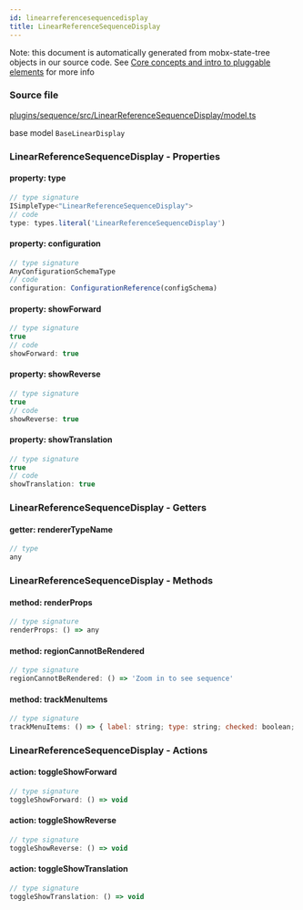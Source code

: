 ```yaml
---
id: linearreferencesequencedisplay
title: LinearReferenceSequenceDisplay
---
```


Note: this document is automatically generated from mobx-state-tree objects in
our source code. See
[Core concepts and intro to pluggable elements](/docs/developer_guide/) for more
info

### Source file

[plugins/sequence/src/LinearReferenceSequenceDisplay/model.ts](https://github.com/GMOD/jbrowse-components/blob/main/plugins/sequence/src/LinearReferenceSequenceDisplay/model.ts)

base model `BaseLinearDisplay`

### LinearReferenceSequenceDisplay - Properties

#### property: type

```js
// type signature
ISimpleType<"LinearReferenceSequenceDisplay">
// code
type: types.literal('LinearReferenceSequenceDisplay')
```

#### property: configuration

```js
// type signature
AnyConfigurationSchemaType
// code
configuration: ConfigurationReference(configSchema)
```

#### property: showForward

```js
// type signature
true
// code
showForward: true
```

#### property: showReverse

```js
// type signature
true
// code
showReverse: true
```

#### property: showTranslation

```js
// type signature
true
// code
showTranslation: true
```

### LinearReferenceSequenceDisplay - Getters

#### getter: rendererTypeName

```js
// type
any
```

### LinearReferenceSequenceDisplay - Methods

#### method: renderProps

```js
// type signature
renderProps: () => any
```

#### method: regionCannotBeRendered

```js
// type signature
regionCannotBeRendered: () => 'Zoom in to see sequence'
```

#### method: trackMenuItems

```js
// type signature
trackMenuItems: () => { label: string; type: string; checked: boolean; onClick: () => void; }[]
```

### LinearReferenceSequenceDisplay - Actions

#### action: toggleShowForward

```js
// type signature
toggleShowForward: () => void
```

#### action: toggleShowReverse

```js
// type signature
toggleShowReverse: () => void
```

#### action: toggleShowTranslation

```js
// type signature
toggleShowTranslation: () => void
```
